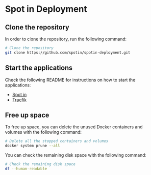 # Spot in Deployment

## Clone the repository

In order to clone the repository, run the following command:

```bash
# Clone the repository
git clone https://github.com/spotin/spotin-deployment.git
```

## Start the applications

Check the following README for instructions on how to start the applications:

- [Spot in](spotin/README.md)
- [Traefik](traefik/README.md)

## Free up space

To free up space, you can delete the unused Docker containers and volumes with
the following command:

```bash
# Delete all the stopped containers and volumes
docker system prune --all
```

You can check the remaining disk space with the following command:

```bash
# Check the remaining disk space
df --human-readable
```
